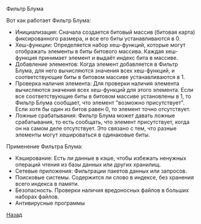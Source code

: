 Фильтр Блума

Вот как работает Фильтр Блума:

- Инициализация: Сначала создается битовый массив (битовая карта) фиксированного размера, и все его биты устанавливаются в 0.
- Хеш-функции: Определяется набор хеш-функций, которые могут отображать элементы в биты битового массива. Каждая хеш-функция принимает элемент и выдаёт индекс бита в массиве.
- Добавление элементов: Когда элемент добавляется в Фильтр Блума, для него вычисляются значения всех хеш-функций, и соответствующие биты в битовом массиве устанавливаются в 1.
- Проверка наличия элемента: Для проверки наличия элемента вычисляются значения всех хеш-функций для этого элемента. Если все соответствующие биты в битовом массиве установлены в 1, то Фильтр Блума сообщает, что элемент "возможно присутствует". Если хотя бы один из битов равен 0, то элемент точно отсутствует.
- Ложные срабатывания: Фильтр Блума может давать ложные срабатывания, то есть сообщать, что элемент присутствует, когда он на самом деле отсутствует. Это связано с тем, что разные элементы могут хешироваться в одинаковые биты.

Применение Фильтра Блума:

- Кэширование: Есть ли данные в кэше, чтобы избежать ненужных операций чтения из базы данных или других хранилищ.
- Сетевые приложения: Фильтрации пакетов данных или запросов.
- Поисковые системы. Содержится ли слово в индексе, без хранения всего индекса в памяти.
- Безопасность. Проверки наличия вредоносных файлов в больших наборах файлов.
- Антивирусные программы

[Назад](../../README.md)